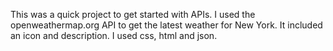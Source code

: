 This was a quick project to get started with APIs.
I used the openweathermap.org API to get the latest weather for New York.
It included an icon and description.
I used css, html and json.
